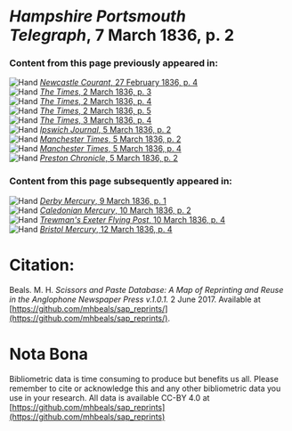 # *Hampshire Portsmouth Telegraph*, 7 March 1836, p. 2  
  
### Content from this page previously appeared in:  
![Hand](http://scissorsandpaste.net/wp-content/uploads/2017/06/smallhandpointer.png) [*Newcastle Courant*, 27 February 1836, p. 4](https://mhbeals.github.io/sap_html/Newcastle-Courant/Newcastle-Courant-27-February-1836-p-4)  
![Hand](http://scissorsandpaste.net/wp-content/uploads/2017/06/smallhandpointer.png) [*The Times*, 2 March 1836, p. 3](https://mhbeals.github.io/sap_html/The-Times/The-Times-2-March-1836-p-3)  
![Hand](http://scissorsandpaste.net/wp-content/uploads/2017/06/smallhandpointer.png) [*The Times*, 2 March 1836, p. 4](https://mhbeals.github.io/sap_html/The-Times/The-Times-2-March-1836-p-4)  
![Hand](http://scissorsandpaste.net/wp-content/uploads/2017/06/smallhandpointer.png) [*The Times*, 2 March 1836, p. 5](https://mhbeals.github.io/sap_html/The-Times/The-Times-2-March-1836-p-5)  
![Hand](http://scissorsandpaste.net/wp-content/uploads/2017/06/smallhandpointer.png) [*The Times*, 3 March 1836, p. 4](https://mhbeals.github.io/sap_html/The-Times/The-Times-3-March-1836-p-4)  
![Hand](http://scissorsandpaste.net/wp-content/uploads/2017/06/smallhandpointer.png) [*Ipswich Journal*, 5 March 1836, p. 2](https://mhbeals.github.io/sap_html/Ipswich-Journal/Ipswich-Journal-5-March-1836-p-2)  
![Hand](http://scissorsandpaste.net/wp-content/uploads/2017/06/smallhandpointer.png) [*Manchester Times*, 5 March 1836, p. 2](https://mhbeals.github.io/sap_html/Manchester-Times/Manchester-Times-5-March-1836-p-2)  
![Hand](http://scissorsandpaste.net/wp-content/uploads/2017/06/smallhandpointer.png) [*Manchester Times*, 5 March 1836, p. 4](https://mhbeals.github.io/sap_html/Manchester-Times/Manchester-Times-5-March-1836-p-4)  
![Hand](http://scissorsandpaste.net/wp-content/uploads/2017/06/smallhandpointer.png) [*Preston Chronicle*, 5 March 1836, p. 2](https://mhbeals.github.io/sap_html/Preston-Chronicle/Preston-Chronicle-5-March-1836-p-2)  
  
### Content from this page subsequently appeared in:  
![Hand](http://scissorsandpaste.net/wp-content/uploads/2017/06/smallhandpointer.png) [*Derby Mercury*, 9 March 1836, p. 1](https://mhbeals.github.io/sap_html/Derby-Mercury/Derby-Mercury-9-March-1836-p-1)  
![Hand](http://scissorsandpaste.net/wp-content/uploads/2017/06/smallhandpointer.png) [*Caledonian Mercury*, 10 March 1836, p. 2](https://mhbeals.github.io/sap_html/Caledonian-Mercury/Caledonian-Mercury-10-March-1836-p-2)  
![Hand](http://scissorsandpaste.net/wp-content/uploads/2017/06/smallhandpointer.png) [*Trewman's Exeter Flying Post*, 10 March 1836, p. 4](https://mhbeals.github.io/sap_html/Trewman's-Exeter-Flying-Post/Trewman's-Exeter-Flying-Post-10-March-1836-p-4)  
![Hand](http://scissorsandpaste.net/wp-content/uploads/2017/06/smallhandpointer.png) [*Bristol Mercury*, 12 March 1836, p. 4](https://mhbeals.github.io/sap_html/Bristol-Mercury/Bristol-Mercury-12-March-1836-p-4)  


# Citation: 

Beals. M. H. *Scissors and Paste Database: A Map of Reprinting and Reuse in the Anglophone Newspaper Press v.1.0.1.* 2 June 2017. Available at [https://github.com/mhbeals/sap_reprints/](https://github.com/mhbeals/sap_reprints/). 

# Nota Bona

Bibliometric data is time consuming to produce but benefits us all. Please remember to cite or acknowledge this and any other bibliometric data you use in your research. All data is available CC-BY 4.0 at [https://github.com/mhbeals/sap_reprints](https://github.com/mhbeals/sap_reprints)